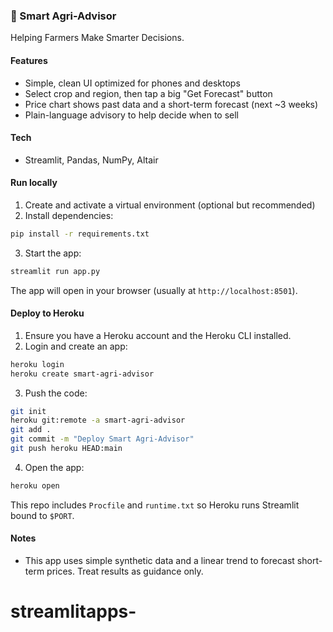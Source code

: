 ### 🌱 Smart Agri-Advisor

Helping Farmers Make Smarter Decisions.

#### Features
- Simple, clean UI optimized for phones and desktops
- Select crop and region, then tap a big "Get Forecast" button
- Price chart shows past data and a short-term forecast (next ~3 weeks)
- Plain-language advisory to help decide when to sell

#### Tech
- Streamlit, Pandas, NumPy, Altair

#### Run locally
1. Create and activate a virtual environment (optional but recommended)
2. Install dependencies:
```bash
pip install -r requirements.txt
```
3. Start the app:
```bash
streamlit run app.py
```

The app will open in your browser (usually at `http://localhost:8501`).

#### Deploy to Heroku
1. Ensure you have a Heroku account and the Heroku CLI installed.
2. Login and create an app:
```bash
heroku login
heroku create smart-agri-advisor
```
3. Push the code:
```bash
git init
heroku git:remote -a smart-agri-advisor
git add .
git commit -m "Deploy Smart Agri-Advisor"
git push heroku HEAD:main
```
4. Open the app:
```bash
heroku open
```

This repo includes `Procfile` and `runtime.txt` so Heroku runs Streamlit bound to `$PORT`.

#### Notes
- This app uses simple synthetic data and a linear trend to forecast short-term prices. Treat results as guidance only.
# streamlitapps-